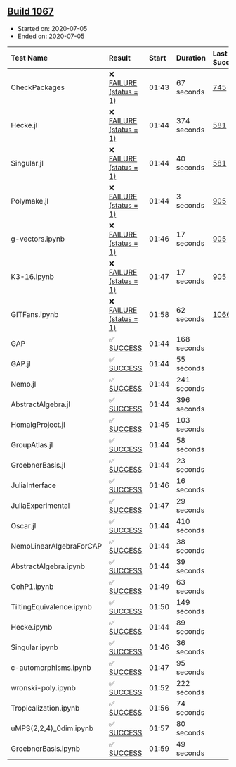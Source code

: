 ## [Build 1067](https://oscarci.mathematik.uni-kl.de/job/oscar-julia-1.4/1067/)

* Started on: 2020-07-05
* Ended on: 2020-07-05

| Test Name    | Result | Start | Duration | Last Success | First Failure |
|:-------------|:-------|:------|:---------|:-------------|:--------------|
| CheckPackages | ❌ [FAILURE (status = 1)](https://oscarci.mathematik.uni-kl.de/job/oscar-julia-1.4/1067/artifact/logs/build-1067/CheckPackages.log) | 01:43 | 67 seconds | [745](https://oscarci.mathematik.uni-kl.de/job/oscar-julia-1.4/745/) | [746](https://oscarci.mathematik.uni-kl.de/job/oscar-julia-1.4/746/) |
| Hecke.jl | ❌ [FAILURE (status = 1)](https://oscarci.mathematik.uni-kl.de/job/oscar-julia-1.4/1067/artifact/logs/build-1067/Hecke.jl.log) | 01:44 | 374 seconds | [581](https://oscarci.mathematik.uni-kl.de/job/oscar-julia-1.4/581/) | [582](https://oscarci.mathematik.uni-kl.de/job/oscar-julia-1.4/582/) |
| Singular.jl | ❌ [FAILURE (status = 1)](https://oscarci.mathematik.uni-kl.de/job/oscar-julia-1.4/1067/artifact/logs/build-1067/Singular.jl.log) | 01:44 | 40 seconds | [581](https://oscarci.mathematik.uni-kl.de/job/oscar-julia-1.4/581/) | [582](https://oscarci.mathematik.uni-kl.de/job/oscar-julia-1.4/582/) |
| Polymake.jl | ❌ [FAILURE (status = 1)](https://oscarci.mathematik.uni-kl.de/job/oscar-julia-1.4/1067/artifact/logs/build-1067/Polymake.jl.log) | 01:44 | 3 seconds | [905](https://oscarci.mathematik.uni-kl.de/job/oscar-julia-1.4/905/) | [907](https://oscarci.mathematik.uni-kl.de/job/oscar-julia-1.4/907/) |
| g-vectors.ipynb | ❌ [FAILURE (status = 1)](https://oscarci.mathematik.uni-kl.de/job/oscar-julia-1.4/1067/artifact/logs/build-1067/g-vectors.ipynb.log) | 01:46 | 17 seconds | [905](https://oscarci.mathematik.uni-kl.de/job/oscar-julia-1.4/905/) | [907](https://oscarci.mathematik.uni-kl.de/job/oscar-julia-1.4/907/) |
| K3-16.ipynb | ❌ [FAILURE (status = 1)](https://oscarci.mathematik.uni-kl.de/job/oscar-julia-1.4/1067/artifact/logs/build-1067/K3-16.ipynb.log) | 01:47 | 17 seconds | [905](https://oscarci.mathematik.uni-kl.de/job/oscar-julia-1.4/905/) | [907](https://oscarci.mathematik.uni-kl.de/job/oscar-julia-1.4/907/) |
| GITFans.ipynb | ❌ [FAILURE (status = 1)](https://oscarci.mathematik.uni-kl.de/job/oscar-julia-1.4/1067/artifact/logs/build-1067/GITFans.ipynb.log) | 01:58 | 62 seconds | [1066](https://oscarci.mathematik.uni-kl.de/job/oscar-julia-1.4/1066/) | [1067](https://oscarci.mathematik.uni-kl.de/job/oscar-julia-1.4/1067/) |
| GAP | ✅ [SUCCESS](https://oscarci.mathematik.uni-kl.de/job/oscar-julia-1.4/1067/artifact/logs/build-1067/GAP.log) | 01:44 | 168 seconds |  |  |
| GAP.jl | ✅ [SUCCESS](https://oscarci.mathematik.uni-kl.de/job/oscar-julia-1.4/1067/artifact/logs/build-1067/GAP.jl.log) | 01:44 | 55 seconds |  |  |
| Nemo.jl | ✅ [SUCCESS](https://oscarci.mathematik.uni-kl.de/job/oscar-julia-1.4/1067/artifact/logs/build-1067/Nemo.jl.log) | 01:44 | 241 seconds |  |  |
| AbstractAlgebra.jl | ✅ [SUCCESS](https://oscarci.mathematik.uni-kl.de/job/oscar-julia-1.4/1067/artifact/logs/build-1067/AbstractAlgebra.jl.log) | 01:44 | 396 seconds |  |  |
| HomalgProject.jl | ✅ [SUCCESS](https://oscarci.mathematik.uni-kl.de/job/oscar-julia-1.4/1067/artifact/logs/build-1067/HomalgProject.jl.log) | 01:45 | 103 seconds |  |  |
| GroupAtlas.jl | ✅ [SUCCESS](https://oscarci.mathematik.uni-kl.de/job/oscar-julia-1.4/1067/artifact/logs/build-1067/GroupAtlas.jl.log) | 01:44 | 58 seconds |  |  |
| GroebnerBasis.jl | ✅ [SUCCESS](https://oscarci.mathematik.uni-kl.de/job/oscar-julia-1.4/1067/artifact/logs/build-1067/GroebnerBasis.jl.log) | 01:44 | 23 seconds |  |  |
| JuliaInterface | ✅ [SUCCESS](https://oscarci.mathematik.uni-kl.de/job/oscar-julia-1.4/1067/artifact/logs/build-1067/JuliaInterface.log) | 01:46 | 16 seconds |  |  |
| JuliaExperimental | ✅ [SUCCESS](https://oscarci.mathematik.uni-kl.de/job/oscar-julia-1.4/1067/artifact/logs/build-1067/JuliaExperimental.log) | 01:47 | 29 seconds |  |  |
| Oscar.jl | ✅ [SUCCESS](https://oscarci.mathematik.uni-kl.de/job/oscar-julia-1.4/1067/artifact/logs/build-1067/Oscar.jl.log) | 01:44 | 410 seconds |  |  |
| NemoLinearAlgebraForCAP | ✅ [SUCCESS](https://oscarci.mathematik.uni-kl.de/job/oscar-julia-1.4/1067/artifact/logs/build-1067/NemoLinearAlgebraForCAP.log) | 01:44 | 38 seconds |  |  |
| AbstractAlgebra.ipynb | ✅ [SUCCESS](https://oscarci.mathematik.uni-kl.de/job/oscar-julia-1.4/1067/artifact/logs/build-1067/AbstractAlgebra.ipynb.log) | 01:44 | 39 seconds |  |  |
| CohP1.ipynb | ✅ [SUCCESS](https://oscarci.mathematik.uni-kl.de/job/oscar-julia-1.4/1067/artifact/logs/build-1067/CohP1.ipynb.log) | 01:49 | 63 seconds |  |  |
| TiltingEquivalence.ipynb | ✅ [SUCCESS](https://oscarci.mathematik.uni-kl.de/job/oscar-julia-1.4/1067/artifact/logs/build-1067/TiltingEquivalence.ipynb.log) | 01:50 | 149 seconds |  |  |
| Hecke.ipynb | ✅ [SUCCESS](https://oscarci.mathematik.uni-kl.de/job/oscar-julia-1.4/1067/artifact/logs/build-1067/Hecke.ipynb.log) | 01:44 | 89 seconds |  |  |
| Singular.ipynb | ✅ [SUCCESS](https://oscarci.mathematik.uni-kl.de/job/oscar-julia-1.4/1067/artifact/logs/build-1067/Singular.ipynb.log) | 01:46 | 36 seconds |  |  |
| c-automorphisms.ipynb | ✅ [SUCCESS](https://oscarci.mathematik.uni-kl.de/job/oscar-julia-1.4/1067/artifact/logs/build-1067/c-automorphisms.ipynb.log) | 01:47 | 95 seconds |  |  |
| wronski-poly.ipynb | ✅ [SUCCESS](https://oscarci.mathematik.uni-kl.de/job/oscar-julia-1.4/1067/artifact/logs/build-1067/wronski-poly.ipynb.log) | 01:52 | 222 seconds |  |  |
| Tropicalization.ipynb | ✅ [SUCCESS](https://oscarci.mathematik.uni-kl.de/job/oscar-julia-1.4/1067/artifact/logs/build-1067/Tropicalization.ipynb.log) | 01:56 | 74 seconds |  |  |
| uMPS(2,2,4)_0dim.ipynb | ✅ [SUCCESS](https://oscarci.mathematik.uni-kl.de/job/oscar-julia-1.4/1067/artifact/logs/build-1067/uMPS-2-2-4-_0dim.ipynb.log) | 01:57 | 80 seconds |  |  |
| GroebnerBasis.ipynb | ✅ [SUCCESS](https://oscarci.mathematik.uni-kl.de/job/oscar-julia-1.4/1067/artifact/logs/build-1067/GroebnerBasis.ipynb.log) | 01:59 | 49 seconds |  |  |
